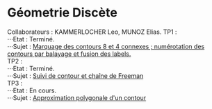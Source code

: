 # Géometrie Discète
Collaborateurs : KAMMERLOCHER Leo, MUNOZ Elias.
TP1 :
<br/>
⋅⋅⋅Etat : Terminé.
  <br/>
⋅⋅⋅Sujet : [Marquage des contours 8 et 4 connexes ; numérotation des contours par balayage et fusion des labels.](http://pageperso.lif.univ-mrs.fr/~edouard.thiel/ens/geodis/gd1-tp.txt)
<br/>
TP2 :
<br/>
⋅⋅⋅Etat : Terminé.
<br/>
⋅⋅⋅Sujet : [Suivi de contour et chaîne de Freeman](http://pageperso.lif.univ-mrs.fr/~edouard.thiel/ens/geodis/gd2-tp.txt)
<br>
TP3 :
<br/>
⋅⋅⋅Etat : En cours.
<br/>
⋅⋅⋅Sujet : [Approximation polygonale d'un contour](http://pageperso.lif.univ-mrs.fr/~edouard.thiel/ens/geodis/gd3-tp.txt)
<br/>


